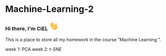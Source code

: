 # Machine-Learning-2

### Hi there, I'm CiEL <img src="https://raw.githubusercontent.com/ABSphreak/ABSphreak/master/gifs/Hi.gif" width="30px">
This is a place to store all my homework in the course "Machine Learning ".

week 1: PCA
week 2: t-SNE

